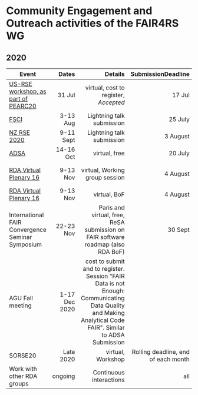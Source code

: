 # Community Engagement and Outreach activities of the FAIR4RS WG

## 2020

| Event    |     Dates     |  Details |SubmissionDeadline|   Leader     |  Contributors |
|----------|--------------:|---------:|-----------------:|--------------|---------------|
| [US-RSE workshop, as part of PEARC20](https://us-rse.org/events/2020/2020-07-pearc20)| 31 Jul| virtual, cost to register, *Accepted*|17 Jul|Dan Katz||
| [FSCI](https://www.force11.org/fsci/2020)     | 3-13 Aug     | Lightning talk submission     | 25 July    | Michelle Barker       |
| [NZ RSE 2020](https://www.rseconference.nz/)  | 9-11 Sept    | Lightning talk submission     | 3 August   | Michelle Barker       |
| [ADSA](https://academicdatascience.org/adsa-meetings/annual-meeting) | 14-16 Oct| virtual, free                      | 20 July                                                                         | Dan Katz              |
| [RDA Virtual Plenary 16](https://www.rd-alliance.org/call-sessions-open-virtual-plenary-16)| 9-13 Nov| virtual,  Working group session                          | 4 August                                     | Paula Andrea Martinez |
| [RDA Virtual Plenary 16](https://www.rd-alliance.org/call-sessions-open-virtual-plenary-16) | 9-13 Nov| virtual, BoF                           | 4 August                                                                               | Michelle Barker       |
| International FAIR Convergence Seminar Symposium                                                                       | 22-23 Nov| Paris and virtual, free, ReSA submission on FAIR software roadmap (also RDA  BoF)          | 30 Sept                             | Michelle Barker       |
| AGU Fall meeting| 1-17 Dec 2020| cost to submit and to register. Session "FAIR Data is not Enough: Communicating Data Quality and Making Analytical Code FAIR". Similar to ADSA Submission                        |       | Dan Katz    |          |
| SORSE20                                                                                                                | Late 2020| virtual, Workshop         | Rolling deadline, end of each month |  Mateusz Kuzak         ||
| Work with other RDA groups                                                                                             | ongoing               | Continuous interactions                          |   all| all                                                       |                       |
